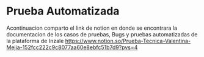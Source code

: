 # Prueba Automatizada
Acontinuacion comparto el link de notion en donde se encontrara la documentacion de los casos de pruebas, Bugs y pruebas automatizadas de la plataforma de Inzale
https://www.notion.so/Prueba-Tecnica-Valentina-Mejia-152fcc222c9c8077aa60e8ebfc51b7d9?pvs=4

